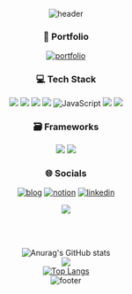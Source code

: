 <div align="center">
  
![header](https://capsule-render.vercel.app/api?type=waving&color=gradient&height=100&section=header&fontSize=90&customColorList=0)

### 💟 Portfolio
[![portfolio](https://img.shields.io/badge/my_portfolio-ff69b4?style=for-the-badge&logo=ko-fi&logoColor=white)](https://github.com/Seulgi98)

### 💻 Tech Stack
</a><img src = "https://img.shields.io/badge/Python-3776AB?style=for-the-badge&logo=python&logoColor=white" target="_blank"></a>
</a><img src = "https://img.shields.io/badge/Java-007396?style=for-the-badge&logo=java&logoColor=white"></a>
</a><img src = "https://img.shields.io/badge/HTML-E34F26?style=for-the-badge&logo=html5&logoColor=white"></a>
</a><img src = "https://img.shields.io/badge/CSS-1572B6?style=for-the-badge&logo=css3&logoColor=white"></a>
![JavaScript](https://img.shields.io/badge/javascript-%23323330.svg?logo=javascript&logoColor=%23F7DF1E&style=for-the-badge)
<img src = "https://img.shields.io/badge/TypeScript-007ACC?style=for-the-badge&logo=typescript&logoColor=white"></a>
</a><img src = "https://img.shields.io/badge/Oracle-orange?style=for-the-badge&logo=Oracle&logoColor=white"></a>

### 🗃 Frameworks<br/>
</a><img src = "https://img.shields.io/badge/React-20232A?style=for-the-badge&logo=react&logoColor=61DAFB"></a>
</a><img src = "https://img.shields.io/badge/Figma-F24E1E?style=for-the-badge&logo=figma&logoColor=white"></a>
<div align="center">

### 🌐 Socials <br/>
[![blog](https://img.shields.io/badge/Blog-FF5722?style=for-the-badge&logo=Blogger&logoColor=white)](https://thring.tistory.com/)
[![notion](https://img.shields.io/badge/Notion-000?style=for-the-badge&logo=Notion&logoColor=white)](https://plastic-ear-749.notion.site/Park-Seul-Gi-e46d0d25bdff4ed69bd7dca8f0aab2cb)
[![linkedin](https://img.shields.io/badge/linkedin-0A66C2?style=for-the-badge&logo=linkedin&logoColor=white)](https://www.linkedin.com/in/%EC%8A%AC%EA%B8%B0-%EB%B0%95-1a0352236)
<br/>

<p align="center">
  <a href="https://hits.seeyoufarm.com"><img src="https://hits.seeyoufarm.com/api/count/incr/badge.svg?url=https://github.com/Seulgi98&count_bg=%23ED6DA3&title_bg=%2386757E&icon=github.svg&icon_color=%23E1DEDE&title=hits&edge_flat=false"/></a>
</p>
<br/>
<br/>

![Anurag's GitHub stats](https://github-readme-stats.vercel.app/api?username=Seulgi98&show_icons=true&theme=dracula)<br/>
![](https://github-readme-streak-stats.herokuapp.com/?user=sinapirzadeh&theme=dracula&hide_border=false)<br/>
[![Top Langs](https://github-readme-stats.vercel.app/api/top-langs/?username=Seulgi98&theme=dracula)](https://github.com/anuraghazra/github-readme-stats)
<br/>
![footer](https://capsule-render.vercel.app/api?type=waving&&color=gradient&height=100&section=footer&fontSize=90&customColorList=0)

</div>
